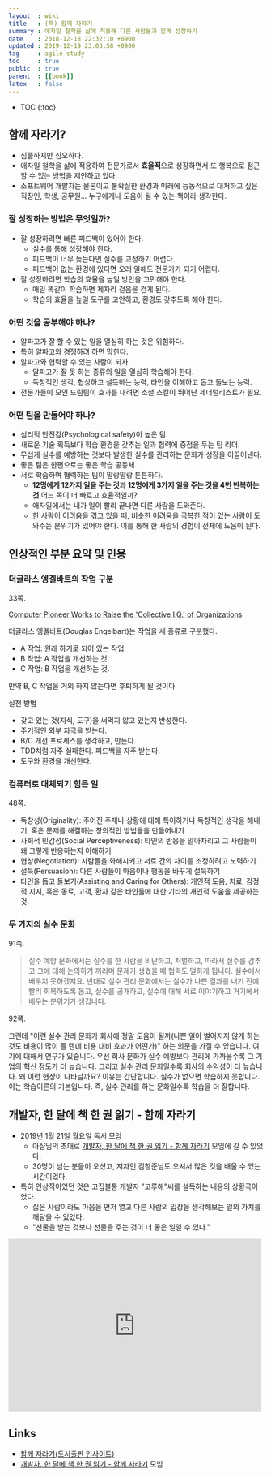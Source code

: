 ```yaml
---
layout  : wiki
title   : (책) 함께 자라기
summary : 애자일 철학을 삶에 적용해 다른 사람들과 함께 성장하기
date    : 2018-12-18 22:32:10 +0900
updated : 2019-12-19 23:03:58 +0900
tag     : agile study
toc     : true
public  : true
parent  : [[book]]
latex   : false
---
```

* TOC
{:toc}

## 함께 자라기?

* 심플하지만 심오하다.
* 애자일 철학을 삶에 적용하여 전문가로서 **효율적**으로 성장하면서 또 행복으로 점근할 수 있는 방법을 제안하고 있다.
* 소프트웨어 개발자는 물론이고 불확실한 환경과 미래에 능동적으로 대처하고 싶은 직장인, 학생, 공무원... 누구에게나 도움이 될 수 있는 책이라 생각한다.

### 잘 성장하는 방법은 무엇일까?

* 잘 성장하려면 빠른 피드백이 있어야 한다.
    * 실수를 통해 성장해야 한다.
    * 피드백이 너무 늦는다면 실수를 교정하기 어렵다.
    * 피드백이 없는 환경에 있다면 오래 일해도 전문가가 되기 어렵다.
* 잘 성장하려면 학습의 효율을 높일 방안을 고민해야 한다.
    * 매일 똑같이 학습하면 제자리 걸음을 걷게 된다.
    * 학습의 효율을 높일 도구를 고안하고, 환경도 갖추도록 해야 한다.

### 어떤 것을 공부해야 하나?

* 알파고가 잘 할 수 있는 일을 열심히 하는 것은 위험하다.
* 특히 알파고와 경쟁하려 하면 망한다.
* 알파고와 협력할 수 있는 사람이 되자.
    * 알파고가 잘 못 하는 종류의 일을 열심히 학습해야 한다.
    * 독창적인 생각, 협상하고 설득하는 능력, 타인을 이해하고 돕고 돌보는 능력.
* 전문가들이 모인 드림팀이 효과를 내려면 소셜 스킬이 뛰어난 제너럴리스트가 필요.

### 어떤 팀을 만들어야 하나?

* 심리적 안전감(Psychological safety)이 높은 팀.
* 새로운 기술 획득보다 학습 환경을 갖추는 일과 협력에 중점을 두는 팀 리더.
* 무섭게 실수를 예방하는 것보다 발생한 실수를 관리하는 문화가 성장을 이끌어낸다.
* 좋은 팀은 한편으로는 좋은 학습 공동체.
* 서로 학습하며 협력하는 팀이 말랑말랑 튼튼하다.
    * **12명에게 12가지 일을 주는 것**과 **12명에게 3가지 일을 주는 것을 4번 반복하는 것** 어느 쪽이 더 빠르고 효율적일까?
    * 애자일에서는 내가 일이 빨리 끝나면 다른 사람을 도와준다.
    * 한 사람이 어려움을 겪고 있을 때, 비슷한 어려움을 극복한 적이 있는 사람이 도와주는 분위기가 있어야 한다. 이를 통해 한 사람의 경험이 전체에 도움이 된다.

## 인상적인 부분 요약 및 인용

### 더글라스 엥겔바트의 작업 구분

33쪽.

[Computer Pioneer Works to Raise the 'Collective I.Q.' of Organizations](https://archive.nytimes.com/www.nytimes.com/library/cyber/digicom/1007digicom.html )

더글라스 엥겔바트(Douglas Engelbart)는 작업을 세 종류로 구분했다.

* A 작업: 원래 하기로 되어 있는 작업.
* B 작업: A 작업을 개선하는 것.
* C 작업: B 작업을 개선하는 것.

만약 B, C 작업을 거의 하지 않는다면 후퇴하게 될 것이다.

실천 방법

* 갖고 있는 것(지식, 도구)을 써먹지 않고 있는지 반성한다.
* 주기적인 외부 자극을 받는다.
* B/C 개선 프로세스를 생각하고, 만든다.
* TDD처럼 자주 실패한다. 피드백을 자주 받는다.
* 도구와 환경을 개선한다.

### 컴퓨터로 대체되기 힘든 일

48쪽.

>
* 독창성(Originality): 주어진 주제나 상황에 대해 특이하거나 독창적인 생각을 해내기, 혹은 문제를 해결하는 창의적인 방법들을 만들어내기
* 사회적 민감성(Social Perceptiveness): 타인의 반응을 알아차리고 그 사람들이 왜 그렇게 반응하는지 이해하기
* 협상(Negotiation): 사람들을 화해시키고 서로 간의 차이를 조정하려고 노력하기
* 설득(Persuasion): 다른 사람들이 마음이나 행동을 바꾸게 설득하기
* 타인을 돕고 돌보기(Assisting and Caring for Others): 개인적 도움, 치료, 감정적 지지, 혹은 동료, 고객, 환자 같은 타인들에 대한 기타의 개인적 도움을 제공하는 것.

### 두 가지의 실수 문화

91쪽.

> 실수 예방 문화에서는 실수를 한 사람을 비난하고, 처벌하고,
따라서 실수를 감추고 그에 대해 논의하기 꺼리며 문제가 생겼을 때 협력도 덜하게 됩니다.
실수에서 배우지 못하겠지요.
반대로 실수 관리 문화에서는 실수가 나쁜 결과를 내기 전에 빨리 회복하도록 돕고,
실수를 공개하고, 실수에 대해 서로 이야기하고 거기에서 배우는 분위기가 생깁니다.

92쪽.

>
그런데 "이런 실수 관리 문화가 회사에 정말 도움이 될까(나쁜 일이 벌어지지 않게 하는 것도 비용이 많이 들 텐데 비용 대비 효과가 어떤가)" 하는 의문을 가질 수 있습니다.
여기에 대해서 연구가 있습니다. 우선 회사 문화가 실수 예방보다 관리에 가까울수록 그 기업의 혁신 정도가 더 높습니다.
그리고 실수 관리 문화일수록 회사의 수익성이 더 높습니다.
왜 이런 현상이 나타날까요? 이유는 간단합니다.
실수가 없으면 학습하지 못합니다.
이는 학습이론의 기본입니다.
즉, 실수 관리를 하는 문화일수록 학습을 더 잘합니다.


## 개발자, 한 달에 책 한 권 읽기 - 함께 자라기

* 2019년 1월 21일 월요일 독서 모임
    * 아샬님의 초대로 [개발자, 한 달에 책 한 권 읽기 - 함께 자라기](https://www.facebook.com/events/212947969654181/ ) 모임에 갈 수 있었다.
    * 30명이 넘는 분들이 오셨고, 저자인 김창준님도 오셔서 많은 것을 배울 수 있는 시간이었다.
* 특히 인상적이었던 것은 고집불통 개발자 "고루해"씨를 설득하는 내용의 상황극이었다.
    * 싫은 사람이라도 마음을 먼저 열고 다른 사람의 입장을 생각해보는 일의 가치를 깨달을 수 있었다.
    * "선물을 받는 것보다 선물을 주는 것이 더 좋은 일일 수 있다."

<iframe src="https://www.facebook.com/plugins/post.php?href=https%3A%2F%2Fwww.facebook.com%2Fdev.reader%2Fposts%2F2120420034663222&width=500" width="500" height="341" style="border:none;overflow:hidden" scrolling="no" frameborder="0" allowTransparency="true" allow="encrypted-media"></iframe>

## Links

* [함께 자라기(도서출판 인사이트)](http://www.insightbook.co.kr/13227 )
* [개발자, 한 달에 책 한 권 읽기 - 함께 자라기](https://www.facebook.com/events/212947969654181/ ) 모임
